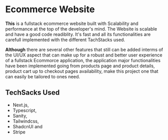 # Ecommerce Website

**This** is a fullstack ecommerce website built with Scalability and performance at the top of the developer's mind. The Website is scalable and have a good code readiblity. It's fast and all its functionalities are carefull implemented with the different TachStacks used.

**Although** there are several other features that still can be added interms of the UI/UX aspect that can make up for a robust and better user experience of a fullstack Ecommorce application, the application major functionalities have been implemented going from products page and product details, product cart up to checkout pages availability, make this project one that can easily be tailored to ones need.

## TechSacks Used

- Next.js,
- Typescript,
- Sanity,
- Tailwindcss,
- ShadcnUI and
- Stripe

